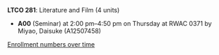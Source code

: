 **LTCO 281**: Literature and Film (4 units)

- **A00** (Seminar) at 2:00 pm–4:50 pm on Thursday at RWAC 0371 by Miyao, Daisuke (A12507458)

[Enrollment numbers over time](./LTCO281.tsv)
